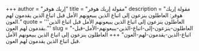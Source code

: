+++
author = "إريك هوفر"
title = "مقولة إريك هوفر"
description = "مقولة إريك هوفر: العاطلون ينزعون إلى اتباع الذين يبيعونهم الأمل قبل اتباع الذين يقدمون لهم العون."
quote = '''العاطلون ينزعون إلى اتباع الذين يبيعونهم الأمل قبل اتباع الذين يقدمون لهم العون.'''
slug = "العاطلون-ينزعون-إلى-اتباع-الذين-يبيعونهم-الأمل-قبل-اتباع-الذين-يقدمون-لهم-العون"
+++
العاطلون ينزعون إلى اتباع الذين يبيعونهم الأمل قبل اتباع الذين يقدمون لهم العون.
